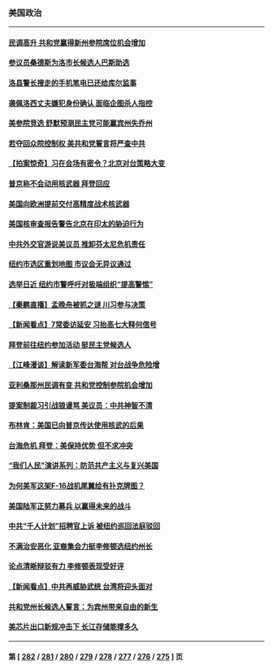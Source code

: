 ### 美国政治
---
#### [民调高升 共和党赢得新州参院席位机会增加](../../pages/ncid1078159/n13854945.md) 
#### [参议员桑德斯为洛市长候选人巴斯助选](../../pages/ncid1078159/n13855026.md) 
#### [洛县警长搜走的手机笔电已还给库尔监事](../../pages/ncid1078159/n13855017.md) 
#### [袭佩洛西丈夫嫌犯身份确认 面临企图杀人指控](../../pages/ncid1078159/n13854965.md) 
#### [美参院竞选 舒默预测民主党可能赢宾州失乔州](../../pages/ncid1078159/n13854890.md) 
#### [若夺回众院控制权 美共和党誓言将严查中共](../../pages/ncid1078159/n13854888.md) 
#### [【拍案惊奇】习在会场有密令？北京对台策略大变](../../pages/ncid1078159/n13854895.md) 
#### [普京称不会动用核武器 拜登回应](../../pages/ncid1078159/n13854846.md) 
#### [美国向欧洲提前交付高精度战术核武器](../../pages/ncid1078159/n13854787.md) 
#### [美国核审查报告警告北京在印太的胁迫行为](../../pages/ncid1078159/n13854269.md) 
#### [中共外交官游说美议员 推卸芬太尼危机责任](../../pages/ncid1078159/n13854308.md) 
#### [纽约市选区重划地图 市议会无异议通过](../../pages/ncid1078159/n13854453.md) 
#### [选举日近 纽约市警呼吁对极端组织“提高警惕”](../../pages/ncid1078159/n13854438.md) 
#### [【秦鹏直播】孟晚舟被抓之谜 川习参与决策](../../pages/ncid1078159/n13854289.md) 
#### [【新闻看点】7常委访延安 习抬高七大释何信号](../../pages/ncid1078159/n13854162.md) 
#### [拜登前往纽约参加活动 挺民主党候选人](../../pages/ncid1078159/n13854248.md) 
#### [【江峰漫谈】解读新军委台海帮 对台战争危险增](../../pages/ncid1078159/n13854158.md) 
#### [亚利桑那州民调有变 共和党控制参院机会增加](../../pages/ncid1078159/n13854185.md) 
#### [提案制裁习引战狼谩骂 美议员：中共神智不清](../../pages/ncid1078159/n13854155.md) 
#### [布林肯：美国已向普京传达使用核武的后果](../../pages/ncid1078159/n13854141.md) 
#### [台海危机 拜登：美保持优势 但不求冲突](../../pages/ncid1078159/n13854087.md) 
#### [“我们人民”演讲系列：防范共产主义与复兴美国](../../pages/ncid1078159/n13854098.md) 
#### [为何美军这架F-16战机尾翼绘有扑克牌图？](../../pages/ncid1078159/n13853814.md) 
#### [美国陆军正努力募兵 以赢得未来的战斗](../../pages/ncid1078159/n13853676.md) 
#### [中共“千人计划”招聘官上诉 被纽约巡回法庭驳回](../../pages/ncid1078159/n13853658.md) 
#### [不满治安恶化 亚裔集会力挺李修顿选纽约州长](../../pages/ncid1078159/n13853706.md) 
#### [论点清晰辩驳有力 李修顿表现受好评](../../pages/ncid1078159/n13853710.md) 
#### [【新闻看点】中共再威胁武统 台湾将迎头面对](../../pages/ncid1078159/n13853518.md) 
#### [共和党州长候选人誓言：为宾州带来自由的新生](../../pages/ncid1078159/n13853702.md) 
#### [美芯片出口新规冲击下 长江存储能撑多久](../../pages/ncid1078159/n13853534.md) 

---
#### 第 [ [282](./282.md) / [281](./281.md) / [280](./280.md) / [279](./279.md) / [278](./278.md) / [277](./277.md) / [276](./276.md) / [275](./275.md) ] 页

